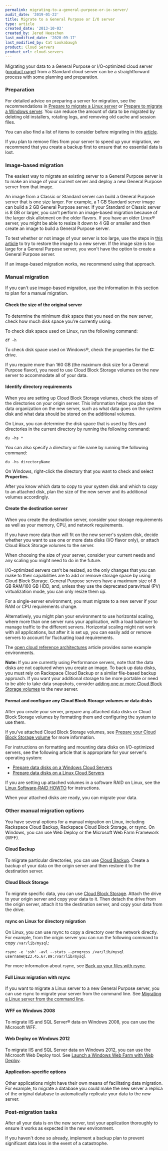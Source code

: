 ```yaml
---
permalink: migrating-to-a-general-purpose-or-io-server/
audit_date: '2019-01-22'
title: Migrate to a General Purpose or I/O server
type: article
created_date: '2013-10-03'
created_by: Jered Heeschen
last_modified_date: '2020-09-17'
last_modified_by: Cat Lookabaugh
product: Cloud Servers
product_url: cloud-servers
---
```


Migrating your data to a General Purpose or I/O-optimized cloud server
([product page](https://www.rackspace.com/cloud/servers)) from a Standard cloud
server can be a straightforward process with some planning and preparation.

### Preparation

For detailed advice on preparing a server for migration, see the recommendations
in [Prepare to migrate a Linux server](/support/how-to/prepare-to-migrate-a-linux-server)
or [Prepare to migrate a Windows server](/support/how-to/prepare-to-migrate-a-windows-server/).
You can reduce the amount of data to be migrated by deleting old installers,
rotating logs, and removing old cache and session files.

You can also find a list of items to consider before migrating in this
[article](/support/how-to/considerations-for-migrating-to-a-general-purpose-or-io-cloud-server/).

If you plan to remove files from your server to speed up your migration, we
recommend that you create a backup first to ensure that no essential data is lost.

### Image-based migration

The easiest way to migrate an existing server to a General Purpose server is to
make an image of your current server and deploy a new General Purpose server
from that image.

An image from a Classic or Standard server can build a General Purpose server
that is one size larger. For example, a 1 GB Standard server image can build a
2 GB General Purpose server. If your Standard or Classic server is 8 GB or
larger, you can’t perform an image-based migration because of the larger disk
allotment on the older flavors. If you have an older Linux&reg; server, you might
be able to resize it down to 4 GB or smaller and then create an image to build
a General Purpose server.

To test whether or not image of your server is too large, use the steps in
[this article](/support/how-to/create-an-image-of-a-server-and-restore-a-server-from-a-saved-image)
to try to restore the image to a new server. If the image size is too
large for a General Purpose server, you won't have the option to create a General
Purpose server.

If an image-based migration works, we recommend using that approach.

### Manual migration

If you can't use image-based migration, use the information in this section to
plan for a manual migration.

#### Check the size of the original server

To determine the minimum disk space that you need on the new server, check how
much disk space you're currently using.

To check disk space used on Linux, run the following command:

    df -h

To check disk space used on Windows&reg;, check the properties for the **C:**
drive.

If you require more than 160 GB (the maximum disk size for a General Purpose
flavor), you need to use Cloud Block Storage volumes on the new server to
accommodate all of your data.

#### Identify directory requirements

When you are setting up Cloud Block Storage volumes, check the sizes of
the directories on your origin server. This information helps you plan the
data organization on the new server, such as what data goes on the system disk
and what data should be stored on the additional volumes.

On Linux, you can determine the disk space that is used by files and directories
in the current directory by running the following command:

    du -hs *

You can also specify a directory or file name by running the following command:

    du -hs directoryName

On Windows, right-click the directory that you want to check and select
**Properties**.

After you know which data to copy to your system disk and which to copy to an
attached disk, plan the size of the new server and its additional volumes
accordingly.

#### Create the destination server

When you create the destination server, consider your storage requirements as
well as your memory, CPU, and network requirements.

If you have more data than will fit on the new server's system disk, decide
whether you want to use one or more data disks (I/O flavor only), or attach
Cloud Block Storage volumes to the server.

When choosing the size of your server, consider your current needs and any
scaling you might need to do in the future.

I/O-optimized servers can't be resized, so the only changes that you can make
to their capabilities are to add or remove storage space by using Cloud Block
Storage. General Purpose servers have a maximum size of 8 GB RAM/160 GB HDD,
and, unless they use the deprecated paravirtual (PV) virtualization mode, you
can only resize them up.

For a single-server environment, you must migrate to a new server if your RAM
or CPU requirements change.

Alternatively, you might plan your environment to use horizontal scaling, where
more than one server runs your application, with a load balancer to manage
traffic to the different servers. Horizontal scaling might not work with all
applications, but after it is set up, you can easily add or remove servers to
account for fluctuating load requirements.

The [open cloud reference architectures](/support/how-to/rackspace-open-cloud-reference-architecture)
article provides some example environments.

**Note:** If you are currently using Performance servers, note that the
data disks are not captured when you create an image. To back up data disks, you
must rely on Rackspace Cloud Backup or a similar file-based backup approach.
If you want your additional storage to be more portable or need to be able to
take data snapshots, consider
[adding one or more Cloud Block Storage volumes](/support/how-to/create-and-attach-a-cloud-block-storage-volume)
to the new server.

#### Format and configure any Cloud Block Storage volumes or data disks

After you create your server, prepare any attached data disks or Cloud Block
Storage volumes by formatting them and configuring the system to use them.

If you've attached Cloud Block Storage volumes, see
[Prepare your Cloud Block Storage volume](/support/how-to/prepare-your-cloud-block-storage-volume)
for more information.

For instructions on formatting and mounting data disks on I/O-optimized
servers, see the following article that is appropriate for your server's
operating system:

- [Prepare data disks on a Windows Cloud Servers](/support/how-to/preparing-data-disks-on-windows-cloud-servers)
- [Prepare data disks on a Linux Cloud Servers](/support/how-to/preparing-data-disks-on-linux-cloud-servers)

If you are setting up attached volumes in a software RAID on Linux, see the
[Linux Software-RAID HOWTO](https://www.tldp.org/HOWTO/Software-RAID-HOWTO.html)
for instructions.

When your attached disks are ready, you can migrate your data.

### Other manual migration options

You have several options for a manual migration on Linux, including Rackspace Cloud
Backup, Rackspace Cloud Block Storage, or rsync. On Windows, you can use Web
Deploy or the Microsoft Web Farm Framework (WFF).

#### Cloud Backup

To migrate particular directories, you can use [Cloud Backup](/support/how-to/cloud-backup).
Create a backup of your data on the origin server and then restore it to the
destination server.

#### Cloud Block Storage

To migrate specific data, you can use [Cloud Block Storage](/support/how-to/cloud-block-storage-overview).
Attach the drive to your origin server and copy your data to it. Then detach the
drive from the origin server, attach it to the destination server, and copy your
data from the drive.

#### rsync on Linux for directory migration

On Linux, you can use rsync to copy a directory over the network directly. For
example, from the origin server you can run the following command to copy `/var/lib/mysql`:

    rsync -e 'ssh' -avl --stats --progress /var/lib/mysql username@123.45.67.89:/var/lib/mysql

For more information about rsync, see [Back up your files with rsync](/support/how-to/backing-up-your-files-with-rsync).

#### Full Linux migration with rsync

If you want to migrate a Linux server to a new General Purpose server, you can
use rsync to migrate your server from the command line. See
[Migrating a Linux server from the command line](/support/how-to/migrating-a-linux-server-from-the-command-line-1).

#### WFF on Windows 2008

To migrate IIS and SQL Server&reg; data on Windows 2008, you can use the Microsoft
WFF.

#### Web Deploy on Windows 2012

To migrate IIS and SQL Server data on Windows 2012, you can use the Microsoft
Web Deploy tool. See [Launch a Windows Web Farm with Web Deploy](/support/how-to/launch-a-windows-web-farm-with-web-deploy).

#### Application-specific options

Other applications might have their own means of facilitating data migration.
For example, to migrate a database you could make the new server a replica of the
original database to automatically replicate your data to the new server.

### Post-migration tasks

After all your data is on the new server, test your application thoroughly to
ensure it works as expected in the new environment.

If you haven't done so already, implement a backup plan to prevent significant
data loss in the event of a catastrophe.
